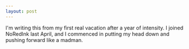 ```yaml
---
layout: post
---
```

I'm writing this from my first real vacation after a year of intensity.  I joined NoRedInk last April, and I commenced in putting my head down and pushing forward like a madman.